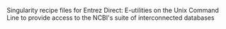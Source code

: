 Singularity recipe files for Entrez Direct: E-utilities on the Unix Command Line to provide access to the NCBI's suite of interconnected databases
